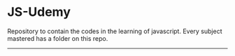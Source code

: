 # JS-Udemy
Repository to contain the codes in the learning of javascript. Every subject mastered has a folder on this repo.

----------------------------------------------------------------------------------------------------